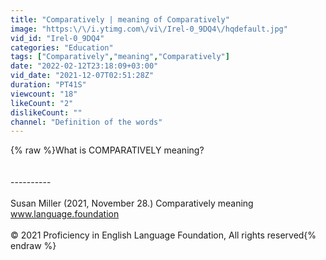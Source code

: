 ```yaml
---
title: "Comparatively | meaning of Comparatively"
image: "https:\/\/i.ytimg.com\/vi\/Irel-0_9DQ4\/hqdefault.jpg"
vid_id: "Irel-0_9DQ4"
categories: "Education"
tags: ["Comparatively","meaning","Comparatively"]
date: "2022-02-12T23:18:09+03:00"
vid_date: "2021-12-07T02:51:28Z"
duration: "PT41S"
viewcount: "18"
likeCount: "2"
dislikeCount: ""
channel: "Definition of the words"
---
```

{% raw %}What is COMPARATIVELY meaning?<br /><br /><br />----------<br /><br />Susan Miller (2021, November 28.) Comparatively meaning<br />    www.language.foundation<br /><br />© 2021 Proficiency in English Language Foundation, All rights reserved{% endraw %}
